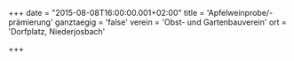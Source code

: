 +++
date = "2015-08-08T16:00:00.001+02:00"
title = 'Apfelweinprobe/-prämierung'
ganztaegig = 'false'
verein = 'Obst- und Gartenbauverein'
ort = 'Dorfplatz, Niederjosbach'

+++

      